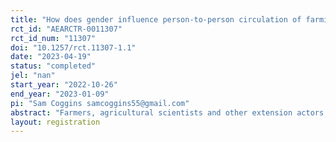 ```yaml
---
title: "How does gender influence person-to-person circulation of farming videos in Bihar (India)?"
rct_id: "AEARCTR-0011307"
rct_id_num: "11307"
doi: "10.1257/rct.11307-1.1"
date: "2023-04-19"
status: "completed"
jel: "nan"
start_year: "2022-10-26"
end_year: "2023-01-09"
pi: "Sam Coggins samcoggins55@gmail.com"
abstract: "Farmers, agricultural scientists and other extension actors increasingly develop videos to help farmers improve their farming practices. Person-to-person video sharing (e.g. via WhatsApp groups) can facilitate scaling, trust and localization of these videos. We plan a randomized trial testing whether the gender of farmers featured in videos influences the scale and gender inclusivity of person-to-person sharing of these videos in rural Bihar. We will also analyze how these outcomes may be influenced by communication platforms and characteristics (role, age, gender, location and agricultural credibility) of video sharers."
layout: registration
---
```


